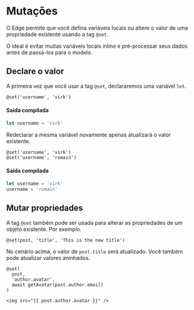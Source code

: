 # Mutações

O Edge permite que você defina variáveis ​​locais ou altere o valor de uma propriedade existente usando a tag `@set`.

O ideal é evitar muitas variáveis ​​locais inline e pré-processar seus dados antes de passá-los para o modelo.

## Declare o valor

A primeira vez que você usar a tag `@set`, declararemos uma variável `let`.

```edge
@set('username', 'virk')
```

#### Saída compilada

```js
let username = 'virk'
```

Redeclarar a mesma variável novamente apenas atualizará o valor existente.

```edge
@set('username', 'virk')
@set('username', 'romain')
```

#### Saída compilada

```js
let username = 'virk'
username = 'romain'
```

## Mutar propriedades

A tag `@set` também pode ser usada para alterar as propriedades de um objeto existente. Por exemplo.

```edge
@set(post, 'title', 'This is the new title')
```

No cenário acima, o valor de `post.title` será atualizado. Você também pode atualizar valores aninhados.

```edge
@set(
  post,
  'author.avatar',
  await getAvatar(post.author.email)
)

<img src="{{ post.author.avatar }}" />
```
